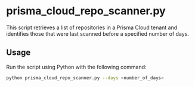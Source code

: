 # prisma_cloud_repo_scanner.py

This script retrieves a list of repositories in a Prisma Cloud tenant and identifies those that were last scanned before a specified number of days.

## Usage

Run the script using Python with the following command:

```bash
python prisma_cloud_repo_scanner.py --days <number_of_days>
